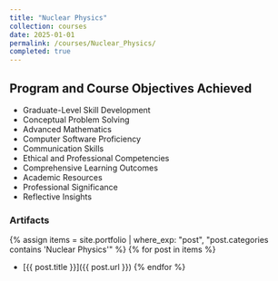 ```yaml
---
title: "Nuclear Physics"
collection: courses
date: 2025-01-01
permalink: /courses/Nuclear_Physics/
completed: true
---
```


## Program and Course Objectives Achieved

- Graduate-Level Skill Development
- Conceptual Problem Solving
- Advanced Mathematics
- Computer Software Proficiency
- Communication Skills
- Ethical and Professional Competencies
- Comprehensive Learning Outcomes
- Academic Resources
- Professional Significance
- Reflective Insights

### Artifacts

{% assign items = site.portfolio | where_exp: "post", "post.categories contains 'Nuclear Physics'" %}
{% for post in items %}
- [{{ post.title }}]({{ post.url }})
{% endfor %}
